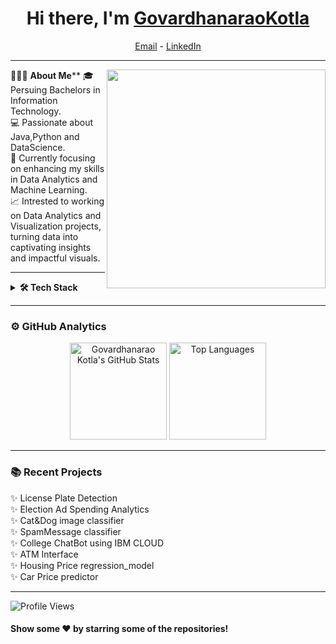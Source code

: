 <h1 align="center"> Hi there, I'm <a href="https://drive.google.com/drive/folders/18WVeRWls3LR9kJd3K0BMHnv8zRFdQaYl">GovardhanaraoKotla</a> </h1>

<!--- Adding Header Elements -->
<p align="center">
  <a href="mailto:govardhanaraokotla@gmail.com">Email</a> -
  <a href="https://www.linkedin.com/in/govardhanarao-kotla/">LinkedIn</a>
</p> 

---

👨🏻‍💻 **About Me****
<img src="https://raw.githubusercontent.com/sanjay-kv/sanjay-kv/main/Assets/illustration.png" min-width="300px" max-width="300px" width="350px" align="right"> 
🎓 Persuing Bachelors in Information Technology.<br>
💻 Passionate about Java,Python and DataScience.<br>
🌱 Currently focusing on enhancing my skills in Data Analytics and Machine Learning.<br>
📈 Intrested to working on Data Analytics and Visualization projects, turning data into captivating insights and impactful visuals.<br>

---

<details>	
 <summary><b>🛠 Tech Stack</b></summary><br>

**Languages:**  
<img src="https://img.shields.io/badge/-Java-007396?logo=java&logoColor=white&style=flat">&nbsp;
<img src="https://img.shields.io/badge/-Python-3776AB?logo=python&logoColor=white&style=flat">&nbsp;
<img src="https://img.shields.io/badge/-C-A8B9CC?logo=c&logoColor=white&style=flat">&nbsp;
<img src="https://img.shields.io/badge/-SQL-003B57?logo=postgresql&logoColor=white&style=flat">&nbsp;
<img src="https://img.shields.io/badge/-R-276DC3?logo=r&logoColor=white&style=flat">&nbsp;
<img src="https://img.shields.io/badge/-HTML5-E34F26?logo=html5&logoColor=white&style=flat">&nbsp;
<img src="https://img.shields.io/badge/-CSS3-1572B6?logo=css3&logoColor=white&style=flat">&nbsp;
<img src="https://img.shields.io/badge/-MySQL-4479A1?logo=mysql&logoColor=white&style=flat">&nbsp;<br>

**Developer Tools:**  
<img src="https://img.shields.io/badge/-GitHub-181717?logo=github&logoColor=white&style=flat">&nbsp;
<img src="https://img.shields.io/badge/-VS%20Code-007ACC?logo=visual-studio-code&logoColor=white&style=flat">&nbsp;
<img src="https://img.shields.io/badge/-Eclipse-2C2255?logo=eclipse&logoColor=white&style=flat">&nbsp;
<img src="https://img.shields.io/badge/-Google%20Cloud-4285F4?logo=google-cloud&logoColor=white&style=flat">&nbsp;
<img src="https://img.shields.io/badge/-Jupyter-F37626?logo=jupyter&logoColor=white&style=flat">&nbsp;
<img src="https://img.shields.io/badge/-Canva-00C4CC?logo=canva&logoColor=white&style=flat">&nbsp;<br>

**Libraries:**  
<img src="https://img.shields.io/badge/-Pandas-150458?logo=pandas&logoColor=white&style=flat">&nbsp;
<img src="https://img.shields.io/badge/-Numpy-013243?logo=numpy&logoColor=white&style=flat">&nbsp;
<img src="https://img.shields.io/badge/-Matplotlib-11557C?logo=python&logoColor=white&style=flat">&nbsp;
<img src="https://img.shields.io/badge/-Seaborn-3776AB?logo=python&logoColor=white&style=flat">&nbsp;
<img src="https://img.shields.io/badge/-ScikitLearn-F7931E?logo=scikit-learn&logoColor=white&style=flat">&nbsp;
<img src="https://img.shields.io/badge/-NLTK-205A9E?logo=python&logoColor=white&style=flat">&nbsp;
<img src="https://img.shields.io/badge/-OpenCV-5C3EE8?logo=opencv&logoColor=white&style=flat">&nbsp;
<img src="https://img.shields.io/badge/-Pytesseract-1884BA?logo=python&logoColor=white&style=flat">&nbsp;<br>

**Frameworks:**  
<img src="https://img.shields.io/badge/-Flask-000000?logo=flask&logoColor=white&style=flat">&nbsp;
<img src="https://img.shields.io/badge/-JUnit-25A162?logo=junit5&logoColor=white&style=flat">&nbsp;<br>

**Visualization Tools:**  
<img src="https://img.shields.io/badge/-PowerBI-F2C811?logo=powerbi&logoColor=black&style=flat">&nbsp;
<img src="https://img.shields.io/badge/-Tableau-E97627?logo=tableau&logoColor=white&style=flat">&nbsp;
<img src="https://img.shields.io/badge/-MS%20Excel-217346?logo=microsoft-excel&logoColor=white&style=flat">&nbsp;

</details> 

---

### ⚙️ GitHub Analytics

<p align="center">
  <img height="155em" src="https://github-readme-stats.vercel.app/api?username=Govardhanaraokotla&show_icons=true&theme=radical" alt="Govardhanarao Kotla's GitHub Stats" />
  <img height="155em" src="https://github-readme-stats.vercel.app/api/top-langs/?username=Govardhanaraokotla&layout=compact&theme=radical" alt="Top Languages" />
</p>

---

### 📚 Recent Projects

✨ License Plate Detection<br>
✨ Election Ad Spending Analytics<br>
✨ Cat&Dog image classifier<br>
✨ SpamMessage classifier<br>
✨ College ChatBot using IBM CLOUD<br>
✨ ATM Interface<br>
✨ Housing Price regression_model<br>
✨ Car Price predictor<br>


---
<p align="left">
  <img src="https://komarev.com/ghpvc/?username=Govardhanaraokotla&style=flat-square" alt="Profile Views">
</p>


#### Show some ❤️ by starring some of the repositories!
